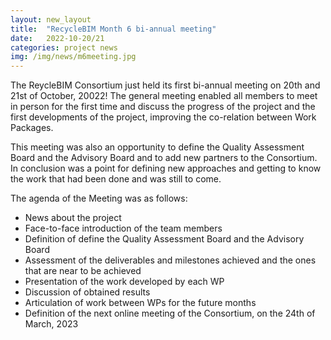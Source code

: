 ```yaml
---
layout: new_layout
title:  "RecycleBIM Month 6 bi-annual meeting"
date:   2022-10-20/21 
categories: project news
img: /img/news/m6meeting.jpg
---
```


The ReycleBIM Consortium just held its first bi-annual meeting on 20th and 21st of October, 20022! The general meeting enabled all members to meet in person for the first time and discuss the progress of the project and the first developments of the project, improving the co-relation between Work Packages.

This meeting was also an opportunity to define the Quality Assessment Board and the Advisory Board and to add new partners to the Consortium. In conclusion was a point for defining new approaches and getting to know the work that had been done and was still to come.

The agenda of the Meeting was as follows:
-	News about the project
-	Face-to-face introduction of the team members
-	Definition of define the Quality Assessment Board and the Advisory Board
-	Assessment of the deliverables and milestones achieved and the ones that are near to be achieved
-	Presentation of the work developed by each WP
-	Discussion of obtained results 
-	Articulation of work between WPs for the future months
-	Definition of the next online meeting of the Consortium, on the 24th of March, 2023 
 


